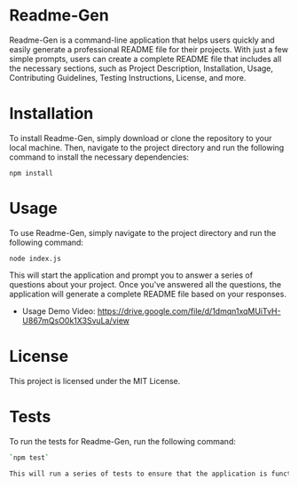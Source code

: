 # Readme-Gen
Readme-Gen is a command-line application that helps users quickly and easily generate a professional README file for their projects. With just a few simple prompts, users can create a complete README file that includes all the necessary sections, such as Project Description, Installation, Usage, Contributing Guidelines, Testing Instructions, License, and more.

# Installation 
To install Readme-Gen, simply download or clone the repository to your local machine. Then, navigate to the project directory and run the following command to install the necessary dependencies: 

`npm install`

# Usage
To use Readme-Gen, simply navigate to the project directory and run the following command:

`node index.js`

This will start the application and prompt you to answer a series of questions about your project. Once you've answered all the questions, the application will generate a complete README file based on your responses.

- Usage Demo Video: https://drive.google.com/file/d/1dmqn1xqMUiTvH-U867mQsO0k1X3SvuLa/view

# License 
This project is licensed under the MIT License.

# Tests
To run the tests for Readme-Gen, run the following command:
```bash
`npm test`

This will run a series of tests to ensure that the application is functioning as expected.
